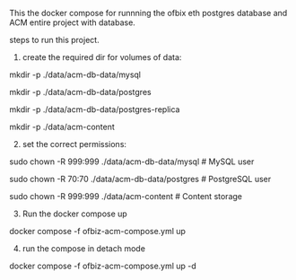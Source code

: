 This the docker compose for runnning the ofbix eth postgres database and ACM entire project with database.

steps to run this project.

1. create the required dir for volumes of data:

mkdir -p ./data/acm-db-data/mysql

mkdir -p ./data/acm-db-data/postgres

mkdir -p ./data/acm-db-data/postgres-replica

mkdir -p ./data/acm-content


2. set the correct permissions:

sudo chown -R 999:999 ./data/acm-db-data/mysql   # MySQL user

sudo chown -R 70:70 ./data/acm-db-data/postgres  # PostgreSQL user

sudo chown -R 999:999 ./data/acm-content         # Content storage


3. Run the docker compose up 

docker compose -f ofbiz-acm-compose.yml up

4. run the compose in detach mode

docker compose -f ofbiz-acm-compose.yml up -d
